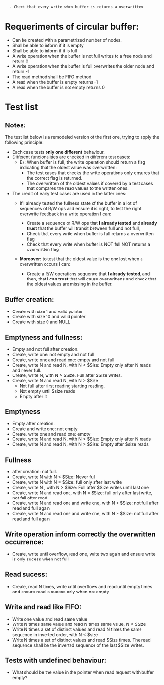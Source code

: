       - Check that every write when buffer is returns a overwritten
# Requeriments of circular buffer:
- Can be created with a parametrized number of nodes.
- Shall be able to inform if it is empty
- Shall be able to inform if it is full
- A write operation when the buffer is not full writes to a free node and return 0
- A write operation when the buffer is full overwrites the older node and return -1
- The read method shall be FIFO method
- A read when the buffer is empty returns -1 
- A read when the buffer is not empty returns 0


# Test list
## Notes:
The test list below is a remodeled version of the first one, trying to apply the following principle:
  - Each case tests **only one different** behaviour.
  - Different funcionalities are checked in different test cases:
    - Ex: When buffer is full, the write operation should return a flag indicating that the oldest value was overwritten:
      - The test cases that checks the write operations only ensures that the correct flag is returned.
      - The overwritten of the oldest values if covered by a test cases that compares the read values to the written ones.
  - The credit of early test cases are used in the latter ones:
    - If I already tested the fullness state of the buffer in a lot of sequences of R/W ops and ensure it is right, to test the right overwrite feedback in a write operation I can:
      - Create a sequence of R/W ops that **I already tested** and **already trust** that the buffer will transit between full and not full,
      - Check that every write when buffer is full returns a overwritten flag
      - Check that every write when buffer is NOT full NOT returns a overwritten flag

    - **Moreover:** to test that the oldest value is the one lost when a overwritten occurs I can:
      - Create a R/W operations sequence that **I already tested**, and then, that **I can trust** that will cause overwrittens and check that the oldest values are missing in the buffer.

## Buffer creation:
 - Create with size 1 and valid pointer
 - Create with size 10 and valid pointer
 - Create with size 0 and NULL

## Emptyness and fullness:
 - Empty and not full after creation.
 - Create, write one: not empty and not full
 - Create, write one and read one: empty and not full
 - Create, write N and read N, with N < $Size: Empty only after N reads and never full.
 - Create, write N, with N > $Size. Full after $Size writes.
 - Create, write N and read N, with N > $Size
   - Not full after first reading starting reading.
   - Not empty until $size reads
   - Empty after it 


## Emptyness
 - Empty after creation.
 - Create and write one: not empty
 - Create, write one and read one: empty
 - Create, write N and read N, with N < $Size: Empty only after N reads
 - Create, write N and read N, with N > $Size: Empty after $size reads

## Fullness
 - after creation: not full.
 - Create, write N with N < $Size: Never full
 - Create, write N with N = $Size: full only after last write
 - Create, write N , with N > $Size: Full after $Size writes until last one
 - Create, write N and read one, with N = $Size: full only after last write, not full after read
 - Create, write N and read one and write one, with N = $Size: not full after read and full again
 - Create, write N and read one and write one, with N > $Size: not full after read and full again


## Write operation inform correctly the overwritten occurrence:
 - Create, write until overflow, read one, write two again and ensure write is only sucess when not full

## Read sucess:
 - Create, read N times, write until overflows and read until empty times and ensure read is sucess only when not empty


## Write and read like FIFO:
 - Write one value and read same value
 - Write N times same value and read N times same value, N < $Size
 - Write N times a set of distinct values and read N times the same sequence in inverted order, with N < $size
 - Write N times a set of distinct values and read $Size times. The read sequence shall be the inverted sequence of the last $Size writes.


## Tests with undefined behaviour:
 - What should be the value in the pointer when read request with buffer empty?